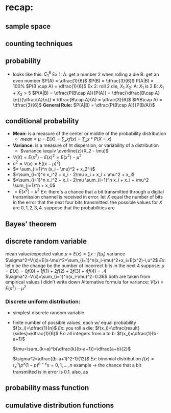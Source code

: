 # recap:
## sample space
## counting techniques
## probability
- looks like this: $C_1^6$ 
	Ex 1: 
		A: get a number 2 when rolling a die
		B: get an even number
		$P(A) = \dfrac{1}{6}$
		$P(B) = \dfrac{3}{6}$ 
		P(A|B) = 100%
		$P(B \cup A) = \dfrac{1}{6}$
	Ex 2:
		roll 2 die, $X_1$ $X_2$:
		A: $X_1$ is 2
		B: $X_1 + X_2 > 5$ 
		$P(A|B) = \dfrac{P(B\cap A)}{P(A)} = \dfrac{\dfrac{B\cap A}{n}}{\dfrac{A}{n}} = \dfrac{B\cap A}{A} = \dfrac{3}{6}$ 
		$P(B\cap A) = \dfrac{3}{6}$ 
	**General Rule:** $P(A|B) = \dfrac{P(B\cap A)}{P(B/A)}$  
## conditional probability
- **Mean:** is a measure of the center or middle of the probability distribution
	- $mean \equiv \mu = E(X) = \sum _x xf(x) = \sum _x x * P(X = x)$ 
- **Variance:** is a measure of ht dispersion, or variability of a distribution
	- $variance \equiv \overline{z}(X_2 - \mu)$ 
- $V(X)=E(x^2) - E(x)^2 = E(x^2)- \mu^2$ 
- $\sigma^2 = V(x) = E((x-\mu)^2)$
- $= \sum_{i=1}^n (x_i - \mu)^2 + x_2^i)$
- $=\sum_{i=1}^n x_i^2 + x_i - 2\mu x_i + x_i + \mu^2 + x_i$
- $=\sum_{i=1}^n x_i^2 + x_i - 2\mu \sum_{i=1}^n x_i + x_i + \mu^2 \sum_{i=1}^n + x_0$
- $=E(x^2) - \mu^2$
$Ex:$
	there's a chance that a bit transmitted through a digital transmission channel is received in error. let $X$ equal the number of bits in the error that the next four bits transmitted. the possible values for $X$ are ${0,1,2,3,4}$. suppose that the probabilities are
## Bayes' theorem
## discrete random variable
mean value/expected value
$\mu = E(x)=\sum x: f(\mu_i)$ 
variance
$\sigma^2=V(x)=E(x-\mu)^2=\sum_{i=1}^n(x_i-\mu)^2+x_i=E(x^2)-\,u^2$ 
$Ex:$
let x be the change be the number of incorrect bits in the next 4
suppose:
$\mu = E(X)=0f(0)+1f(1)+2f(2)+3f(3)+4f(4)=.4$ 
$\sigma^2=V(x)=\sum_{i=1}^n(x_i-\mu)^2=0.36$ 
	both are taken from empirical values I didn't write down
Alternative formula for variance:
$V(x)=E(x^2)-\mu^2$ 
### Discrete uniform distribution:
- simplest discrete random variable
- finite number of possible values, each w/ equal probability
$f(x_i)=\dfrac{1}{n}$ 
$Ex$: you roll a die:
	$f(x_i)=\dfrac{result}{sides}=\dfrac{1}{6}$ 
$Ex$: all integers from a to b:
	$f(x_i)=\dfrac{1}{b-a+1}$ 
	
	$\mu=\sum_{k=a}^b(\dfrac{k}{b-a+1})=\dfrac{a+b}{2}$
	
	$\sigma^2=\dfrac{(b-a+1)^2-1}{12}$
$Ex$: binomial distribution
	$f(x)=(^n_x)p^x(1-p)^{n-x}x=0,1,...,n$ 
example -> the chance that a bit transmitted is in error is 0.1. also, as
## probability mass function
## cumulative distribution functions 